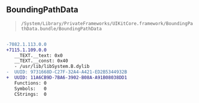 ## BoundingPathData

> `/System/Library/PrivateFrameworks/UIKitCore.framework/BoundingPathData.bundle/BoundingPathData`

```diff

-7082.1.113.0.0
+7115.1.109.0.0
   __TEXT.__text: 0x0
   __TEXT.__const: 0x40
   - /usr/lib/libSystem.B.dylib
-  UUID: 9731668D-C27F-32A4-A421-ED2B5344932B
+  UUID: 11A6CB9D-7BA6-3902-B08A-A91B08038DD1
   Functions: 0
   Symbols:   0
   CStrings:  0

```
